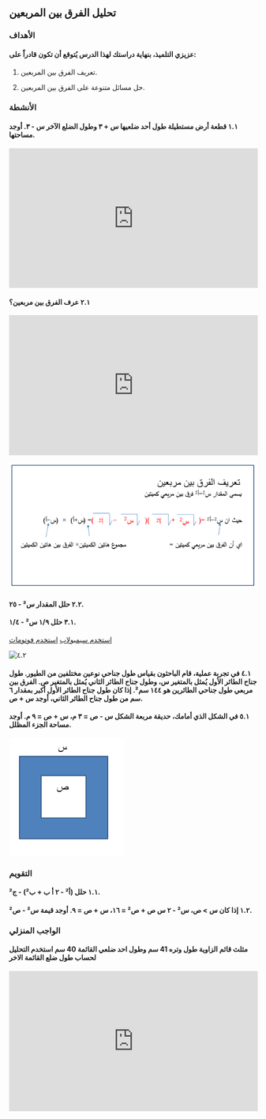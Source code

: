 ## تحليل الفرق بين المربعين

### الأهداف

#### عزيزي التلميذ، بنهاية دراستك لهذا الدرس يُتوقع أن تكون قادراً على:

1. تعريف الفرق بين المربعين.

2. حل مسائل متنوعة على الفرق بين المربعين.

### الأنشطة

#### ١.١ قطعة أرض مستطيلة طول أحد ضلعيها س + ٣ وطول الضلع الآخر س - ٣. أوجد مساحتها.

<div style="position: relative; padding-bottom: 56.25%; height: 0; overflow: hidden;">
  <iframe style="position: absolute; top: 0; left: 0; width: 100%; height: 100%;" src="https://www.youtube.com/embed/11HLBZnzfmc" frameborder="0" allow="accelerometer; autoplay; clipboard-write; encrypted-media; gyroscope; picture-in-picture" allowfullscreen></iframe>
</div>

#### ٢.١ عرف الفرق بين مربعين؟

<div style="position: relative; padding-bottom: 56.25%; height: 0; overflow: hidden; margin-bottom: 10px;">
  <iframe style="position: absolute; top: 0; left: 0; width: 100%; height: 100%;" src="https://www.youtube.com/embed/AyhhHpHVlnI" frameborder="0" allow="accelerometer; autoplay; clipboard-write; encrypted-media; gyroscope; picture-in-picture" allowfullscreen></iframe>
</div>

![٤.١](../Images/lec4-1.png)

#### ٢.٢ حلل المقدار س² - ٢٥.

#### ٣.١ حلل ١/٩ س² - ١/٤.

<a href="https://ar.symbolab.com/" target="_blank">استخدم سيمبولاب</a>
<a href="https://photomath.com/install/" target="_blank">استخدم فوتوماث</a>

![٤.٢](https://1.bp.blogspot.com/-Dk5I20fWbPg/YHCs0xdaq4I/AAAAAAAAB6E/0X7E-Jz2iPArPF64jdLp2ZPh3gqARXHNACLcBGAsYHQ/s1227/%25D8%25A7%25D9%2585%25D8%25AA%25D8%25AD%25D8%25A7%25D9%2586.png)

#### ٤.١ في تجربة عملية، قام الباحثون بقياس طول جناحي نوعين مختلفين من الطيور. طول جناح الطائر الأول يُمثل بالمتغير س، وطول جناح الطائر الثاني يُمثل بالمتغير ص. الفرق بين مربعي طول جناحي الطائرين هو ١٤٤ سم². إذا كان طول جناح الطائر الأول أكبر بمقدار ٦ سم من طول جناح الطائر الثاني، أوجد س + ص.

#### ٥.١ في الشكل الذي أمامك، حديقة مربعة الشكل س - ص = ٣ م، س + ص = ٩ م. أوجد مساحة الجزء المظلل.

![٤.٣](../Images/lec4-2.png)

### التقويم

#### ١.١ حلل (أ² - ٢ أ ب + ب²) - ج².

#### ١.٢ إذا كان س > ص، س² - ٢ س ص + ص² = ١٦، س + ص = ٩. أوجد قيمة س² - ص².

### الواجب المنزلي 

#### مثلث قائم الزاوية طول وتره 41 سم وطول احد ضلعي القائمة 40 سم استخدم التحليل لحساب طول ضلع القائمة الاخر 

<div style="position: relative; padding-bottom: 56.25%; height: 0; overflow: hidden; margin-bottom: 10px;">
  <iframe style="position: absolute; top: 0; left: 0; width: 100%; height: 100%;" src="https://www.youtube.com/embed/_ZVLzutyTsI" frameborder="0" allow="accelerometer; autoplay; clipboard-write; encrypted-media; gyroscope; picture-in-picture" allowfullscreen></iframe>
</div>